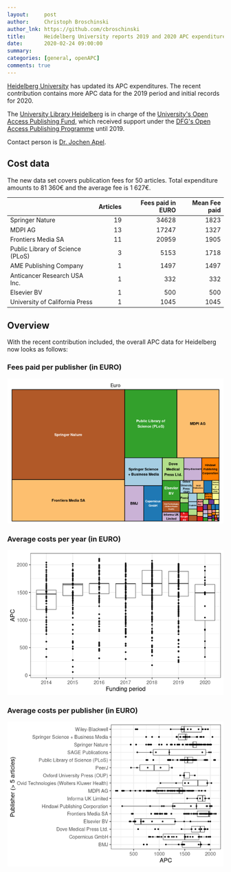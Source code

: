 ```yaml
---
layout:     post
author:     Christoph Broschinski
author_lnk: https://github.com/cbroschinski
title:      Heidelberg University reports 2019 and 2020 APC expenditures
date:       2020-02-24 09:00:00
summary:    
categories: [general, openAPC]
comments: true
---
```




[Heidelberg University](https://www.uni-heidelberg.de) has updated its APC expenditures. The recent contribution contains more APC data for the 2019 period and initial records for 2020.

The [University Library Heidelberg](http://www.ub.uni-heidelberg.de/Englisch/Welcome.html) is in charge of the [University's Open Access Publishing Fund](http://www.ub.uni-heidelberg.de/Englisch/service/openaccess/publikationsfonds.html), which received support under the [DFG's Open Access Publishing Programme](http://www.dfg.de/en/research_funding/programmes/infrastructure/lis/funding_opportunities/open_access/) until 2019.

Contact person is [Dr. Jochen Apel](mailto:apel@ub.uni-heidelberg.de).

## Cost data



The new data set covers publication fees for 50 articles. Total expenditure amounts to 81 360€ and the average fee is 1 627€.


|                                 | Articles| Fees paid in EURO| Mean Fee paid|
|:--------------------------------|--------:|-----------------:|-------------:|
|Springer Nature                  |       19|             34628|          1823|
|MDPI AG                          |       13|             17247|          1327|
|Frontiers Media SA               |       11|             20959|          1905|
|Public Library of Science (PLoS) |        3|              5153|          1718|
|AME Publishing Company           |        1|              1497|          1497|
|Anticancer Research USA Inc.     |        1|               332|           332|
|Elsevier BV                      |        1|               500|           500|
|University of California Press   |        1|              1045|          1045|

## Overview

With the recent contribution included, the overall APC data for Heidelberg now looks as follows:

### Fees paid per publisher (in EURO)

![plot of chunk tree_heidelberg_2020_02_24_full](/figure/tree_heidelberg_2020_02_24_full-1.png)

###  Average costs per year (in EURO)

![plot of chunk box_heidelberg_2020_02_24_year_full](/figure/box_heidelberg_2020_02_24_year_full-1.png)

###  Average costs per publisher (in EURO)

![plot of chunk box_heidelberg_2020_02_24_publisher_full](/figure/box_heidelberg_2020_02_24_publisher_full-1.png)

